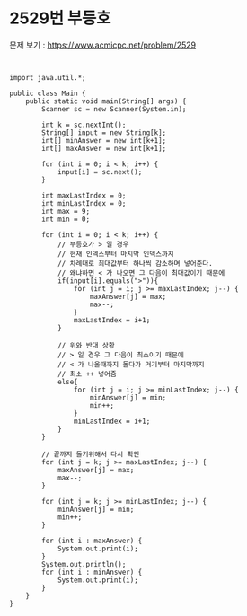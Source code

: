 # 2529번 부등호

문제 보기 : <https://www.acmicpc.net/problem/2529>

<pre><code>

import java.util.*;

public class Main {
    public static void main(String[] args) {
        Scanner sc = new Scanner(System.in);
        
        int k = sc.nextInt();
        String[] input = new String[k];
        int[] minAnswer = new int[k+1];
        int[] maxAnswer = new int[k+1];

        for (int i = 0; i < k; i++) {
            input[i] = sc.next();
        }

        int maxLastIndex = 0;
        int minLastIndex = 0;
        int max = 9;
        int min = 0;

        for (int i = 0; i < k; i++) {
            // 부등호가 > 일 경우
            // 현재 인덱스부터 마지막 인덱스까지 
            // 차례대로 최대값부터 하나씩 감소하며 넣어준다.
            // 왜냐하면 < 가 나오면 그 다음이 최대값이기 때문에
            if(input[i].equals(">")){
                for (int j = i; j >= maxLastIndex; j--) {
                    maxAnswer[j] = max;
                    max--;
                }
                maxLastIndex = i+1;
            }

            // 위와 반대 상황
            // > 일 경우 그 다음이 최소이기 때문에
            // < 가 나올때까지 돌다가 거기부터 마지막까지
            // 최소 ++ 넣어줌
            else{
                for (int j = i; j >= minLastIndex; j--) {
                    minAnswer[j] = min;
                    min++;
                }
                minLastIndex = i+1;
            }
        }

        // 끝까지 돌기위해서 다시 확인
        for (int j = k; j >= maxLastIndex; j--) {
            maxAnswer[j] = max;
            max--;
        }

        for (int j = k; j >= minLastIndex; j--) {
            minAnswer[j] = min;
            min++;
        }

        for (int i : maxAnswer) {
            System.out.print(i);
        }
        System.out.println();
        for (int i : minAnswer) {
            System.out.print(i);
        }
    }
}

</code></pre>